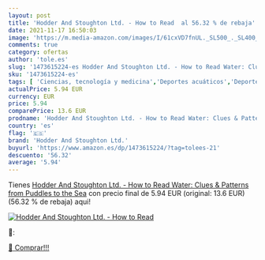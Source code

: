 ```yaml
---
layout: post
title: 'Hodder And Stoughton Ltd. - How to Read  al 56.32 % de rebaja'
date: 2021-11-17 16:50:03
image: 'https://m.media-amazon.com/images/I/61cxVD7fnUL._SL500_._SL400_.jpg'
comments: true
category: ofertas
author: 'tole.es'
slug: '1473615224-es Hodder And Stoughton Ltd. - How to Read Water: Clues &...'
sku: '1473615224-es'
tags: [ 'Ciencias, tecnología y medicina','Deportes acuáticos','Deportes y aire libre','Excursionismo y actividades al aire libre','Excursionismo y senderismo','Hogar, manualidades y estilos de vida','Ingeniería y comercio naval','Libros','Transporte y automóviles','Vela','hodder and stoughton ltd.', ]
actualPrice: 5.94 EUR
currency: EUR
price: 5.94
comparePrice: 13.6 EUR
prodname: 'Hodder And Stoughton Ltd. - How to Read Water: Clues & Patterns from Puddles to the Sea'
country: 'es'
flag: '🇪🇸'
brand: 'Hodder And Stoughton Ltd.'
buyurl: 'https://www.amazon.es/dp/1473615224/?tag=tolees-21'
descuento: '56.32'
average: '5.94'
---
```


Tienes [Hodder And Stoughton Ltd. - How to Read Water: Clues & Patterns from Puddles to the Sea](https://www.amazon.es/dp/1473615224/?tag=tolees-21) con precio final de  5.94 EUR (original: 13.6 EUR) (56.32 %  de rebaja) aqui!

[![Hodder And Stoughton Ltd. - How to Read ](https://m.media-amazon.com/images/I/61cxVD7fnUL._SL500_._SL400_.jpg)](https://www.amazon.es/dp/1473615224/?tag=tolees-21)

🔎:


[🛒 Comprar!!!](https://www.amazon.es/dp/1473615224/?tag=tolees-21)
